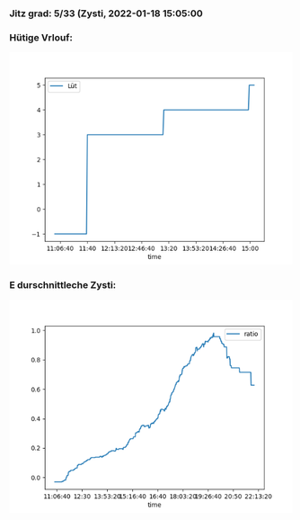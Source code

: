 ### Jitz grad: 5/33 (Zysti, 2022-01-18 15:05:00

### Hütige Vrlouf:
![Graph](Today.png)

### E durschnittleche Zysti:
![Graph](Zysti.png)
